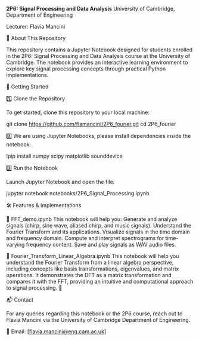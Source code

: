 **2P6: Signal Processing and Data Analysis**
University of Cambridge, Department of Engineering

Lecturer: Flavia Mancini

📌 About This Repository

This repository contains a Jupyter Notebook designed for students enrolled in the 2P6: Signal Processing and Data Analysis course at the University of Cambridge. The notebook provides an interactive learning environment to explore key signal processing concepts through practical Python implementations.


🚀 Getting Started

1️⃣ Clone the Repository

To get started, clone this repository to your local machine:

git clone https://github.com/flamancini/2P6_fourier.git
cd 2P6_fourier

2️⃣ We are using Jupyter Notebooks, please install dependencies inside the notebook:

!pip install numpy scipy matplotlib sounddevice

3️⃣ Run the Notebook

Launch Jupyter Notebook and open the file:

jupyter notebook notebooks/2P6_Signal_Processing.ipynb


🛠 Features & Implementations

📌 FFT_demo.ipynb
This notebook will help you:
Generate and analyze signals (chirp, sine wave, aliased chirp, and music signals).
Understand the Fourier Transform and its applications.
Visualize signals in the time domain and frequency domain.
Compute and interpret spectrograms for time-varying frequency content.
Save and play signals as WAV audio files.

📌 Fourier_Transform_Linear_Algebra.ipynb
This notebook will help you understand the Fourier Transform from a linear algebra perspective, including concepts like basis transformations, eigenvalues, and matrix operations. It demonstrates the DFT as a matrix transformation and compares it with the FFT, providing an intuitive and computational approach to signal processing. 🚀


📬 Contact

For any queries regarding this notebook or the 2P6 course, reach out to Flavia Mancini via the University of Cambridge Department of Engineering.

📧 Email: [flavia.mancini@eng.cam.ac.uk]


